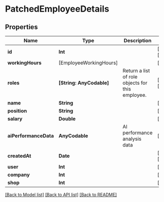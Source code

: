 # PatchedEmployeeDetails

## Properties
Name | Type | Description | Notes
------------ | ------------- | ------------- | -------------
**id** | **Int** |  | [optional] [readonly] 
**workingHours** | [EmployeeWorkingHours] |  | [optional] 
**roles** | **[String: AnyCodable]** | Return a list of role objects for this employee. | [optional] [readonly] 
**name** | **String** |  | [optional] 
**position** | **String** |  | [optional] 
**salary** | **Double** |  | [optional] 
**aiPerformanceData** | **AnyCodable** | AI performance analysis data | [optional] 
**createdAt** | **Date** |  | [optional] [readonly] 
**user** | **Int** |  | [optional] 
**company** | **Int** |  | [optional] 
**shop** | **Int** |  | [optional] 

[[Back to Model list]](../README.md#documentation-for-models) [[Back to API list]](../README.md#documentation-for-api-endpoints) [[Back to README]](../README.md)


